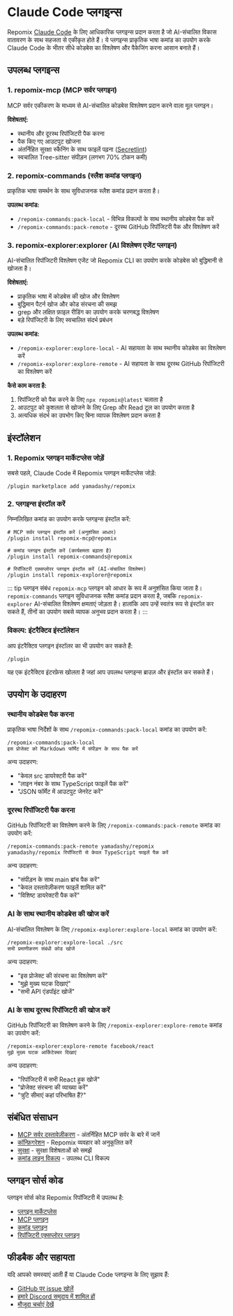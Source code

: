 # Claude Code प्लगइन्स

Repomix [Claude Code](https://docs.anthropic.com/en/docs/claude-code/overview) के लिए आधिकारिक प्लगइन्स प्रदान करता है जो AI-संचालित विकास वातावरण के साथ सहजता से एकीकृत होते हैं। ये प्लगइन्स प्राकृतिक भाषा कमांड का उपयोग करके Claude Code के भीतर सीधे कोडबेस का विश्लेषण और पैकेजिंग करना आसान बनाते हैं।

## उपलब्ध प्लगइन्स

### 1. repomix-mcp (MCP सर्वर प्लगइन)

MCP सर्वर एकीकरण के माध्यम से AI-संचालित कोडबेस विश्लेषण प्रदान करने वाला मूल प्लगइन।

**विशेषताएं:**
- स्थानीय और दूरस्थ रिपॉजिटरी पैक करना
- पैक किए गए आउटपुट खोजना
- अंतर्निहित सुरक्षा स्कैनिंग के साथ फाइलें पढ़ना ([Secretlint](https://github.com/secretlint/secretlint))
- स्वचालित Tree-sitter संपीड़न (लगभग 70% टोकन कमी)

### 2. repomix-commands (स्लैश कमांड प्लगइन)

प्राकृतिक भाषा समर्थन के साथ सुविधाजनक स्लैश कमांड प्रदान करता है।

**उपलब्ध कमांड:**
- `/repomix-commands:pack-local` - विभिन्न विकल्पों के साथ स्थानीय कोडबेस पैक करें
- `/repomix-commands:pack-remote` - दूरस्थ GitHub रिपॉजिटरी पैक और विश्लेषण करें

### 3. repomix-explorer:explorer (AI विश्लेषण एजेंट प्लगइन)

AI-संचालित रिपॉजिटरी विश्लेषण एजेंट जो Repomix CLI का उपयोग करके कोडबेस को बुद्धिमानी से खोजता है।

**विशेषताएं:**
- प्राकृतिक भाषा में कोडबेस की खोज और विश्लेषण
- बुद्धिमान पैटर्न खोज और कोड संरचना की समझ
- grep और लक्षित फ़ाइल रीडिंग का उपयोग करके चरणबद्ध विश्लेषण
- बड़े रिपॉजिटरी के लिए स्वचालित संदर्भ प्रबंधन

**उपलब्ध कमांड:**
- `/repomix-explorer:explore-local` - AI सहायता के साथ स्थानीय कोडबेस का विश्लेषण करें
- `/repomix-explorer:explore-remote` - AI सहायता के साथ दूरस्थ GitHub रिपॉजिटरी का विश्लेषण करें

**कैसे काम करता है:**
1. रिपॉजिटरी को पैक करने के लिए `npx repomix@latest` चलाता है
2. आउटपुट को कुशलता से खोजने के लिए Grep और Read टूल का उपयोग करता है
3. अत्यधिक संदर्भ का उपभोग किए बिना व्यापक विश्लेषण प्रदान करता है

## इंस्टॉलेशन

### 1. Repomix प्लगइन मार्केटप्लेस जोड़ें

सबसे पहले, Claude Code में Repomix प्लगइन मार्केटप्लेस जोड़ें:

```text
/plugin marketplace add yamadashy/repomix
```

### 2. प्लगइन्स इंस्टॉल करें

निम्नलिखित कमांड का उपयोग करके प्लगइन्स इंस्टॉल करें:

```text
# MCP सर्वर प्लगइन इंस्टॉल करें (अनुशंसित आधार)
/plugin install repomix-mcp@repomix

# कमांड प्लगइन इंस्टॉल करें (कार्यक्षमता बढ़ाता है)
/plugin install repomix-commands@repomix

# रिपॉजिटरी एक्सप्लोरर प्लगइन इंस्टॉल करें (AI-संचालित विश्लेषण)
/plugin install repomix-explorer@repomix
```

::: tip प्लगइन संबंध
`repomix-mcp` प्लगइन को आधार के रूप में अनुशंसित किया जाता है। `repomix-commands` प्लगइन सुविधाजनक स्लैश कमांड प्रदान करता है, जबकि `repomix-explorer` AI-संचालित विश्लेषण क्षमताएं जोड़ता है। हालांकि आप उन्हें स्वतंत्र रूप से इंस्टॉल कर सकते हैं, तीनों का उपयोग सबसे व्यापक अनुभव प्रदान करता है।
:::

### विकल्प: इंटरैक्टिव इंस्टॉलेशन

आप इंटरैक्टिव प्लगइन इंस्टॉलर का भी उपयोग कर सकते हैं:

```text
/plugin
```

यह एक इंटरैक्टिव इंटरफ़ेस खोलता है जहां आप उपलब्ध प्लगइन्स ब्राउज़ और इंस्टॉल कर सकते हैं।

## उपयोग के उदाहरण

### स्थानीय कोडबेस पैक करना

प्राकृतिक भाषा निर्देशों के साथ `/repomix-commands:pack-local` कमांड का उपयोग करें:

```text
/repomix-commands:pack-local
इस प्रोजेक्ट को Markdown फॉर्मेट में संपीड़न के साथ पैक करें
```

अन्य उदाहरण:
- "केवल src डायरेक्टरी पैक करें"
- "लाइन नंबर के साथ TypeScript फाइलें पैक करें"
- "JSON फॉर्मेट में आउटपुट जेनरेट करें"

### दूरस्थ रिपॉजिटरी पैक करना

GitHub रिपॉजिटरी का विश्लेषण करने के लिए `/repomix-commands:pack-remote` कमांड का उपयोग करें:

```text
/repomix-commands:pack-remote yamadashy/repomix
yamadashy/repomix रिपॉजिटरी से केवल TypeScript फाइलें पैक करें
```

अन्य उदाहरण:
- "संपीड़न के साथ main ब्रांच पैक करें"
- "केवल दस्तावेज़ीकरण फाइलें शामिल करें"
- "विशिष्ट डायरेक्टरी पैक करें"

### AI के साथ स्थानीय कोडबेस की खोज करें

AI-संचालित विश्लेषण के लिए `/repomix-explorer:explore-local` कमांड का उपयोग करें:

```text
/repomix-explorer:explore-local ./src
सभी प्रमाणीकरण संबंधी कोड खोजें
```

अन्य उदाहरण:
- "इस प्रोजेक्ट की संरचना का विश्लेषण करें"
- "मुझे मुख्य घटक दिखाएं"
- "सभी API एंडपॉइंट खोजें"

### AI के साथ दूरस्थ रिपॉजिटरी की खोज करें

GitHub रिपॉजिटरी का विश्लेषण करने के लिए `/repomix-explorer:explore-remote` कमांड का उपयोग करें:

```text
/repomix-explorer:explore-remote facebook/react
मुझे मुख्य घटक आर्किटेक्चर दिखाएं
```

अन्य उदाहरण:
- "रिपॉजिटरी में सभी React हुक खोजें"
- "प्रोजेक्ट संरचना की व्याख्या करें"
- "त्रुटि सीमाएं कहां परिभाषित हैं?"

## संबंधित संसाधन

- [MCP सर्वर दस्तावेज़ीकरण](/guide/mcp-server) - अंतर्निहित MCP सर्वर के बारे में जानें
- [कॉन्फ़िगरेशन](/guide/configuration) - Repomix व्यवहार को अनुकूलित करें
- [सुरक्षा](/guide/security) - सुरक्षा विशेषताओं को समझें
- [कमांड लाइन विकल्प](/guide/command-line-options) - उपलब्ध CLI विकल्प

## प्लगइन सोर्स कोड

प्लगइन सोर्स कोड Repomix रिपॉजिटरी में उपलब्ध है:

- [प्लगइन मार्केटप्लेस](https://github.com/yamadashy/repomix/tree/main/.claude-plugin)
- [MCP प्लगइन](https://github.com/yamadashy/repomix/tree/main/.claude/plugins/repomix-mcp)
- [कमांड प्लगइन](https://github.com/yamadashy/repomix/tree/main/.claude/plugins/repomix-commands)
- [रिपॉजिटरी एक्सप्लोरर प्लगइन](https://github.com/yamadashy/repomix/tree/main/.claude/plugins/repomix-explorer)

## फीडबैक और सहायता

यदि आपको समस्याएं आती हैं या Claude Code प्लगइन्स के लिए सुझाव हैं:

- [GitHub पर issue खोलें](https://github.com/yamadashy/repomix/issues)
- [हमारे Discord समुदाय में शामिल हों](https://discord.gg/wNYzTwZFku)
- [मौजूदा चर्चाएं देखें](https://github.com/yamadashy/repomix/discussions)
